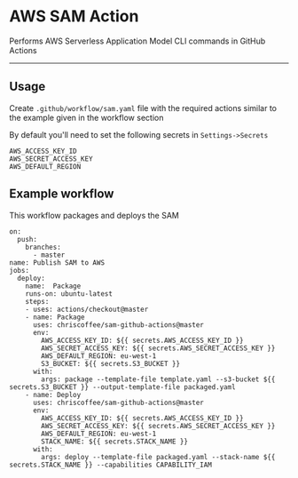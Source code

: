 # AWS SAM Action

Performs AWS Serverless Application Model CLI commands in GitHub Actions

---

## Usage

Create `.github/workflow/sam.yaml` file with the required actions similar to the example
given in the workflow section

By default you'll need to set the following secrets in `Settings->Secrets`

```
AWS_ACCESS_KEY_ID
AWS_SECRET_ACCESS_KEY
AWS_DEFAULT_REGION
```

## Example workflow

This workflow packages and deploys the SAM

```
on:
  push:
    branches:
      - master
name: Publish SAM to AWS
jobs:
  deploy:
    name:  Package
    runs-on: ubuntu-latest
    steps:
    - uses: actions/checkout@master
    - name: Package
      uses: chriscoffee/sam-github-actions@master
      env:
        AWS_ACCESS_KEY_ID: ${{ secrets.AWS_ACCESS_KEY_ID }}
        AWS_SECRET_ACCESS_KEY: ${{ secrets.AWS_SECRET_ACCESS_KEY }}
        AWS_DEFAULT_REGION: eu-west-1
        S3_BUCKET: ${{ secrets.S3_BUCKET }}
      with:
        args: package --template-file template.yaml --s3-bucket ${{ secrets.S3_BUCKET }} --output-template-file packaged.yaml
    - name: Deploy
      uses: chriscoffee/sam-github-actions@master
      env:
        AWS_ACCESS_KEY_ID: ${{ secrets.AWS_ACCESS_KEY_ID }}
        AWS_SECRET_ACCESS_KEY: ${{ secrets.AWS_SECRET_ACCESS_KEY }}
        AWS_DEFAULT_REGION: eu-west-1
        STACK_NAME: ${{ secrets.STACK_NAME }}
      with:
        args: deploy --template-file packaged.yaml --stack-name ${{ secrets.STACK_NAME }} --capabilities CAPABILITY_IAM
